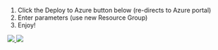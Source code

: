 1. Click the Deploy to Azure button below (re-directs to Azure portal)
2. Enter parameters (use new Resource Group)
3. Enjoy!

<a href="https://portal.azure.com/#create/Microsoft.Template/uri/https%3A%2F%2Fraw.githubusercontent.com%2Fkrjhitch%2FARMandDSCDeploy%2Fmaster%2F01_SingleADDC%2Ftemplate.json" target="_blank">
    <img src="http://azuredeploy.net/deploybutton.png"/>
</a>
<a href="http://armviz.io/#/?load=https%3A%2F%2Fraw.githubusercontent.com%2Fkrjhitch%2FARMandDSCDeploy%2Fmaster%2F01_SingleADDC%2Ftemplate.json" target="_blank">
    <img src="http://armviz.io/visualizebutton.png"/>
</a>
